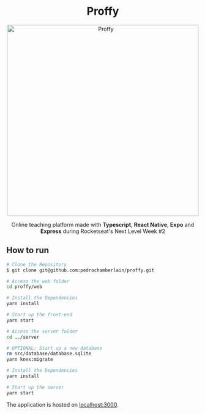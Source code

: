 <h1 align="center">
    Proffy
</h1>



<p align="center">	
    <img src="https://raw.githubusercontent.com/pedrochamberlain/proffy/f3748f7b35b10f348b633e680a4ff8d43f6f8a2e/web/src/assets/images/landing.svg" alt="Proffy" width="500"/>
</p>

<p align="center">
  Online teaching platform made with <strong>Typescript</strong>, <strong>React Native</strong>, <strong>Expo</strong> and <strong>Express</strong> during Rocketseat's Next Level Week #2
</p>

<h2>
  How to run
</h2>

```zsh
# Clone the Repository
$ git clone git@github.com:pedrochamberlain/proffy.git

# Access the web folder
cd proffy/web

# Install the Dependencies
yarn install

# Start up the front-end
yarn start

# Access the server folder
cd ../server

# OPTIONAL: Start up a new database
rm src/database/database.sqlite
yarn knex:migrate

# Install the Dependencies
yarn install

# Start up the server
yarn start
```

The application is hosted on [localhost:3000](http://localhost:3000).
